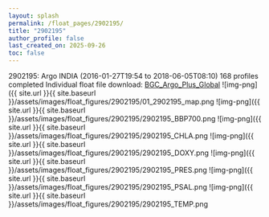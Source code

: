 ```yaml
---
layout: splash
permalink: /float_pages/2902195/
title: "2902195"
author_profile: false
last_created_on: 2025-09-26
toc: false
---
```

 
2902195: Argo INDIA (2016-01-27T19:54 to 2018-06-05T08:10)
168 profiles completed
Individual float file download: [BGC_Argo_Plus_Global](https://ftp.soest.hawaii.edu/bgc_argo_plus/Individual_Floats/outliers_removed/2902195_Sprof_processed.nc)
![img-png]({{ site.url }}{{ site.baseurl }}/assets/images/float_figures/2902195/01_2902195_map.png
![img-png]({{ site.url }}{{ site.baseurl }}/assets/images/float_figures/2902195/2902195_BBP700.png
![img-png]({{ site.url }}{{ site.baseurl }}/assets/images/float_figures/2902195/2902195_CHLA.png
![img-png]({{ site.url }}{{ site.baseurl }}/assets/images/float_figures/2902195/2902195_DOXY.png
![img-png]({{ site.url }}{{ site.baseurl }}/assets/images/float_figures/2902195/2902195_PRES.png
![img-png]({{ site.url }}{{ site.baseurl }}/assets/images/float_figures/2902195/2902195_PSAL.png
![img-png]({{ site.url }}{{ site.baseurl }}/assets/images/float_figures/2902195/2902195_TEMP.png
